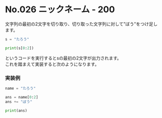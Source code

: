 # No.026 ニックネーム - 200
文字列の最初の2文字を切り取り、切り取った文字列に対して"ぼう"をつけ足します。
```py
s = "たろう"

print(s[0:2])
```
というコードを実行するとsの最初の2文字が出力されます。<br>
これを踏まえて実装すると次のようになります。
### 実装例
```py
name = "たろう"

ans = name[0:2]
ans += "ぼう"

print(ans)